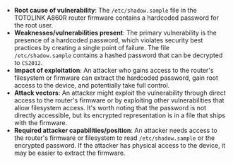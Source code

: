- **Root cause of vulnerability**: The `/etc/shadow.sample` file in the TOTOLINK A860R router firmware contains a hardcoded password for the root user.
- **Weaknesses/vulnerabilities present**: The primary vulnerability is the presence of a hardcoded password, which violates security best practices by creating a single point of failure. The file `/etc/shadow.sample` contains a hashed password that can be decrypted to `CS2012`.
- **Impact of exploitation**: An attacker who gains access to the router's filesystem or firmware can extract the hardcoded password, gain root access to the device, and potentially take full control.
- **Attack vectors**: An attacker might exploit the vulnerability through direct access to the router's firmware or by exploiting other vulnerabilities that allow filesystem access. It's worth noting that the password is not directly accessible, but its encrypted representation is in a file that ships with the firmware.
- **Required attacker capabilities/position**: An attacker needs access to the router's firmware or filesystem to read `/etc/shadow.sample` or the encrypted password. If the attacker has physical access to the device, it may be easier to extract the firmware.